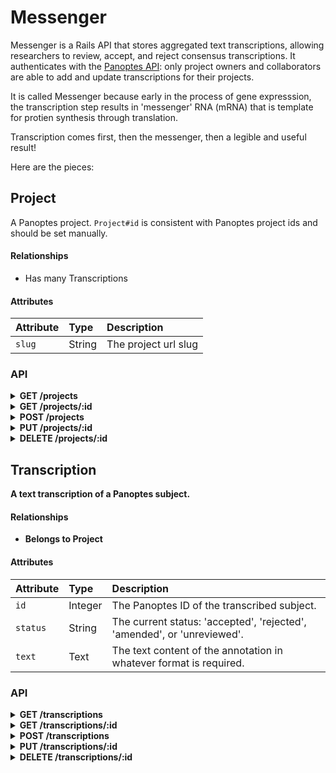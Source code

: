 # Messenger

Messenger is a Rails API that stores aggregated text transcriptions, allowing researchers to 
review, accept, and reject consensus transcriptions. It authenticates with the 
[Panoptes API](https://zooniverse.org): only project owners and collaborators 
are able to add and update transcriptions for their projects.

It is called Messenger because early in the process of gene expresssion, the transcription 
step results in 'messenger' RNA (mRNA) that is template for protien synthesis through translation.

Transcription comes first, then the messenger, then a legible and useful result!


Here are the pieces:


## Project

A Panoptes project.  `Project#id` is consistent with Panoptes project ids and should be set manually.

#### Relationships

- Has many Transcriptions

#### Attributes

| Attribute | Type   | Description |
| :-------- | :----- | :---------- |
| `slug`    | String | The project url slug |

### API

<details>
<summary><strong>GET /projects</strong></summary>

- Publicly accessible
- Filterable by `slug`

``` json
{
  "data": [{
    "id": "1",
    "type": "projects",
    "attributes": {
      "slug": "project-owner/project-name"
    },
    "links": {
      "self": "/projects/1",
      "transcriptions": "/transcriptions?filter[project_id]=1"
    }
  }],
  "jsonapi": {
    "version": "1.0"
  },
  "links": {
    "self": "/projects?page[number]=1&page[size]=1",
    "next": "/projects?page[number]=2&page[size]=1",
    "last": "/projects?page[number]=123&page[size]=1"
  }
}
```
</details>

<details>
<summary><strong>GET /projects/:id</summary>

- Publicly accessible

``` json
{
  "data": [{
    "id": "1",
    "type": "projects",
    "attributes": {
      "slug": "project-owner/project-name"
    },
    "links": {
      "self": "/projects/1",
      "transcriptions": "/transcriptions?filter[project_id]=1"
    }
  }],
  "jsonapi": {
    "version": "1.0"
  }
}
```
</details>

<details>
<summary><strong>POST /projects</strong></summary>

- Accessible by project owners, collaborators, and site admins

##### Schema

``` json
{
  "properties": {
    "data": {
      "properties": {
        "slug": {
          "type": "string"
        }
      },
      "type": "object",
      "required": [
        "slug"
      ],
      "additionalProperties": false
    }
  },
  "type": "object",
  "required": [
    "data"
  ]
}
```

##### Example

``` json
{
  "data": {
    "type": "projects",
    "attributes": {
      "slug": "project-owner/project-name"
    }
  }
}
```
</details>

<details>
<summary><strong>PUT /projects/:id</strong></summary>

- Not permitted
</details>

<details>
<summary><strong>DELETE /projects/:id</strong></summary>

- Not permitted
</details>


## Transcription

A text transcription of a Panoptes subject.

#### Relationships
- Belongs to Project

#### Attributes

| Attribute | Type     | Description |
| :-------- | :--------| :---------- |
| `id`      | Integer  | The Panoptes ID of the transcribed subject. |
| `status`  | String   | The current status: 'accepted', 'rejected', 'amended', or 'unreviewed'. |
| `text`    | Text     | The text content of the annotation in whatever format is required. |

### API

<details>
<summary><strong>GET /transcriptions</strong></summary>

- Scoped by project owner or collaborator roles
- Site admins can access all transcriptions
- Filterable by `project_id` and `state`

``` json
{
  "data": [{
    "id": "1",
    "type": "transcriptions",
    "attributes": {
      "state": "accepted",
      "project_id": 1,
      "text": "Lorem ipsum dolor sit amet, consectetur adipiscing elit. Nullam sit amet sem luctus, facilisis erat sit amet, volutpat arcu. Cras ultricies malesuada quam a gravida. Mauris pulvinar ipsum eget urna vulputate pulvinar. Duis quis quam leo. Cras neque nisi, cursus at gravida nec, viverra non est. Curabitur aliquam sodales sapien. Donec commodo sodales velit, a placerat diam volutpat id. Proin tempus, leo in faucibus consequat, turpis erat molestie orci, eget ornare neque lacus et nisi. Quisque ut lobortis diam. Nulla iaculis lacus a erat feugiat tincidunt. Nulla sem purus, eleifend sit amet ipsum ac, auctor venenatis magna. Maecenas molestie ullamcorper velit luctus posuere."
    },
    "links": {
      "self": "/transcriptions/1"
    }
  }],
  "jsonapi": {
    "version": "1.0"
  },
  "links": {
    "self": "/transcriptions?page[number]=1&page[size]=1",
    "next": "/transcriptions?page[number]=2&page[size]=1",
    "last": "/transcriptions?page[number]=123&page[size]=1"
  }
}
```
</details>

<details>
<summary><strong>GET /transcriptions/:id</strong></summary>

- Publicly accessible

``` json
{
  "data": [{
    "id": "1",
    "type": "transcriptions",
    "attributes": {
      "state": "unreviewed",
      "project_id": 1,
      "text": "A bunch more text"
    },
    "links": {
      "self": "/transcriptions/1"
    }
  }],
  "jsonapi": {
    "version": "1.0"
  }
}
```
</details>

<details>
<summary><strong>POST /transcriptions</strong></summary>

- Accessible by project owners, collaborators, and site admins. ID property should be the corresponding Panoptes subject ID.

##### Schema

``` json
{
  "properties": {
    "data": {
      "properties": {
        "id": {
          "oneOf": [{
            "type": "integer",
            "minimum": 1
          }, {
            "type": "string",
            "pattern": "^[1-9]\\d*$"
          }]
        },
        "project_id": {
          "oneOf": [{
            "type": "integer",
            "minimum": 1
          }, {
            "type": "string",
            "pattern": "^[1-9]\\d*$"
          }]
        },
        "text": {
          "type": "text"
        },
        "status": {
          "enum": ["accepted", "rejected", "amended", "unreviewed"]
        }
      },
      "type": "object",
      "required": ["project_id", "status", "text"],
      "additionalProperties": false
    }
  },
  "type": "object",
  "required": ["data"]
}
```

##### Example

``` json
{
  "data": {
    "attributes": {
      "text": "Curabitur ut magna in lectus semper vulputate ac non urna. Suspendisse mattis nisi enim, non dapibus augue sodales dapibus. Donec vitae sapien at metus ultricies ullamcorper. Quisque varius posuere mauris. Class aptent taciti sociosqu ad litora torquent per conubia nostra, per inceptos himenaeos. In et eleifend mauris, eu sodales nibh. Mauris laoreet, justo tincidunt egestas pulvinar, ex lectus rhoncus urna, quis faucibus mauris lectus a ex.",
      "state": "unreviewed"
    },
    "relationships": {
      "project": {
        "data": {
          "type": "projects",
          "id": "1"
        }
      }
    }
  }
}
```
</details>

<details>
<summary><strong>PUT /transcriptions/:id</strong></summary>

- Accessible by project owners, collaborators, and site admins

##### Schema

``` json
{
  "properties": {
    "data": {
      "properties": {
        "project_id": {
          "oneOf": [{
            "type": "integer",
            "minimum": 1
          }, {
            "type": "string",
            "pattern": "^[1-9]\\d*$"
          }]
        },
        "text": {
          "type": "text"
        },
        "status": {
          "enum": ["accepted", "rejected", "amended", "unreviewed"]
        }
      },
      "type": "object",
      "additionalProperties": false
    }
  },
  "type": "object",
  "required": ["data"]
}
```

##### Example

``` json
{
  "data": {
    "attributes": {
      "text": "A way, way better transctiption",
      "status": "amended"
    }
  }
}
```
</details>

<details>
<summary><strong>DELETE /transcriptions/:id</strong></summary>

- Accessible by project owners, collaborators, and site admins
</details>

